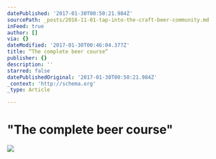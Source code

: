 ```yaml
---
datePublished: '2017-01-30T00:50:21.984Z'
sourcePath: _posts/2016-11-01-tap-into-the-craft-beer-community.md
inFeed: true
author: []
via: {}
dateModified: '2017-01-30T00:46:04.377Z'
title: “The complete beer course”
publisher: {}
description: ''
starred: false
datePublishedOriginal: '2017-01-30T00:50:21.984Z'
_context: 'http://schema.org'
_type: Article

---
```

# "The complete beer course"
![](https://the-grid-user-content.s3-us-west-2.amazonaws.com/c82ba703-d432-4934-8fe3-3187b1ec8cbf.jpg)